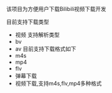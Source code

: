 该项目为方便用户下载Bilibili视频下载开发

目前支持下载类型
 - 视频
支持解析类型
- bv
- av
目前支持下载格式如下
- m4s
- mp4
- flv
- 弹幕下载
- 视频下载,支持m4s,flv,mp4多种格式
